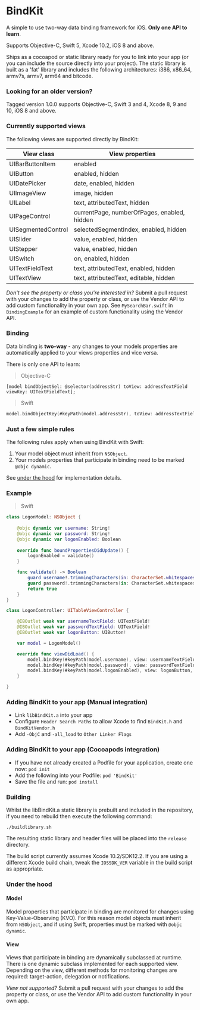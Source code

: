 # BindKit

A simple to use two-way data binding framework for iOS.  **Only one API to learn**.

Supports Objective-C, Swift 5, Xcode 10.2, iOS 8 and above.

Ships as a cocoapod or static library ready for you to link into your app (or you can include the source directly into your project). The static library is built as a 'fat' library and includes the following architectures: i386, x86_64, armv7s, armv7, arm64 and bitcode.

### Looking for an older version?

Tagged version 1.0.0 supports Objective-C, Swift 3 and 4, Xcode 8, 9 and 10, iOS 8 and above.

### Currently supported views

The following views are supported directly by BindKit:

View class | View properties
-----------|--------------
UIBarButtonItem | enabled
UIButton | enabled, hidden
UIDatePicker | date, enabled, hidden
UIImageView | image, hidden
UILabel | text, attributedText, hidden
UIPageControl | currentPage, numberOfPages, enabled, hidden
UISegmentedControl | selectedSegmentIndex, enabled, hidden
UISlider | value, enabled, hidden
UIStepper | value, enabled, hidden
UISwitch | on, enabled, hidden
UITextFieldText | text, attributedText, enabled, hidden
UITextView | text, attributedText, editable, hidden

*Don't see the property or class you're interested in?* Submit a pull request with your changes to add the property or class, or use the Vendor API to add custom functionality in your own app. See `MySearchBar.swift` in `BindingExample` for an example of custom functionality using the Vendor API.

### Binding

Data binding is **two-way** - any changes to your models properties are automatically applied to your views properties and vice versa.

There is only one API to learn:

> Objective-C

```objc
[model bindObjectSel: @selector(addressStr) toView: addressTextField viewKey: UITextFieldText];
```

> Swift

```swift
model.bindObjectKey(#keyPath(model.addressStr), toView: addressTextField, viewKey: UITextFieldText)
```

### Just a few simple rules

The following rules apply when using BindKit with Swift:

1. Your model object must inherit from `NSObject`.
2. Your models properties that participate in binding need to be marked `@objc dynamic`.

See [under the hood](#under-the-hood) for implementation details.

### Example

> Swift

```swift
class LogonModel: NSObject {
	
	@objc dynamic var username: String!
	@objc dynamic var password: String!
	@objc dynamic var logonEnabled: Boolean
	
	override func boundPropertiesDidUpdate() {
		logonEnabled = validate()
	}

	func validate() -> Boolean
		guard username!.trimmingCharacters(in: CharacterSet.whitespaces).count > 0 else { return false }
		guard password!.trimmingCharacters(in: CharacterSet.whitespaces).count > 0 else { return false }
		return true
	}
}

class LogonController: UITableViewController {

	@IBOutlet weak var usernameTextField: UITextField!
	@IBOutlet weak var passwordTextField: UITextField!
	@IBOutlet weak var logonButton: UIButton!

	var model = LogonModel()

	override func viewDidLoad() {
		model.bindKey(#keyPath(model.username), view: usernameTextField, viewKey: UITextFieldText)
		model.bindKey(#keyPath(model.password), view: passwordTextField, viewKey: UITextFieldText)
		model.bindKey(#keyPath(model.logonEnabled), view: logonButton, viewKey: UIButtonEnabled)
	}

}
```

### Adding BindKit to your app (Manual integration)

- Link `libBindKit.a` into your app
- Configure `Header Search Paths` to allow Xcode to find `BindKit.h` and `BindKitVendor.h`
- Add `-ObjC` and `-all_load` to `Other Linker Flags`

### Adding BindKit to your app (Cocoapods integration)

- If you have not already created a Podfile for your application, create one now: `pod init`
- Add the following into your Podfile: `pod 'BindKit'`
- Save the file and run: `pod install`

### Building

Whilst the libBindKit.a static library is prebuilt and included in the repository, if you need to rebuild then execute the following command:

`./buildlibrary.sh`

The resulting static library and header files will be placed into the `release` directory.

The build script currently assumes Xcode 10.2/SDK12.2. If you are using a different Xcode build chain, tweak the `IOSSDK_VER` variable in the build script as appropriate.

### Under the hood

#### Model

Model properties that participate in binding are monitored for changes using Key-Value-Observing (KVO). For this reason model objects must inherit from `NSObject`, and if using Swift, properties must be marked with `@objc dynamic`.

#### View

Views that participate in binding are dynamically subclassed at runtime. There is one dynamic subclass implemented for each supported view. Depending on the view, different methods for monitoring changes are required: target-action, delegation or notifications.

*View not supported?* Submit a pull request with your changes to add the property or class, or use the Vendor API to add custom functionality in your own app.
